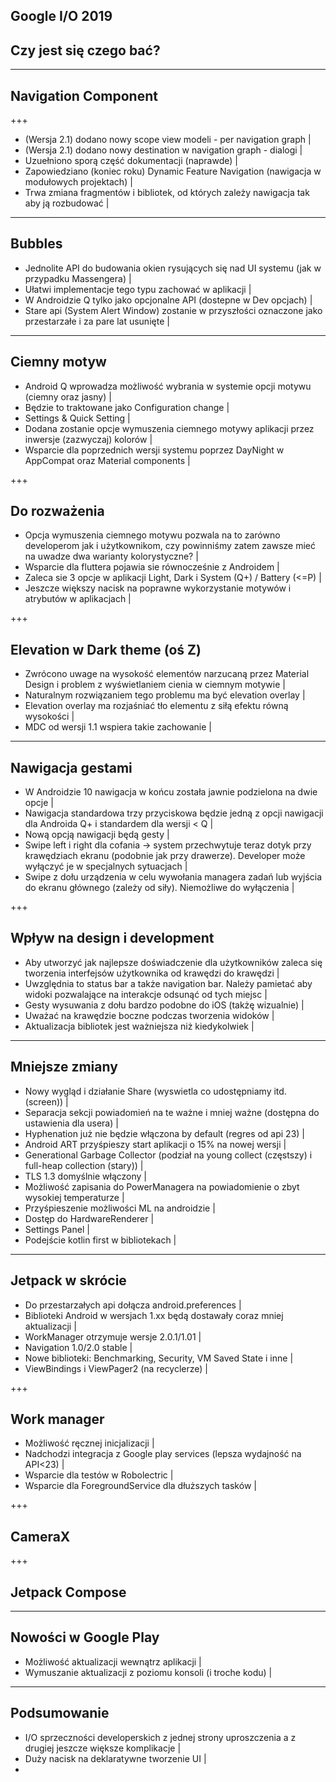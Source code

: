 ## Google I/O 2019
## Czy jest się czego bać?


---

## Navigation Component

+++

- (Wersja 2.1) dodano nowy scope view modeli - per navigation graph |
- (Wersja 2.1) dodano nowy destination w navigation graph - dialogi |
- Uzuełniono sporą część dokumentacji (naprawde) |
- Zapowiedziano (koniec roku) Dynamic Feature Navigation (nawigacja w modułowych projektach) |
- Trwa zmiana fragmentów i bibliotek, od których zależy nawigacja tak aby ją rozbudować |

---

## Bubbles
- Jednolite API do budowania okien rysujących się nad UI systemu (jak w przypadku Massengera) |
- Ułatwi implementacje tego typu zachować w aplikacji |
- W Androidzie Q tylko jako opcjonalne API (dostepne w Dev opcjach) |
- Stare api (System Alert Window) zostanie w przyszłości oznaczone jako przestarzałe i za pare lat usunięte |

---

## Ciemny motyw
- Android Q wprowadza możliwość wybrania w systemie opcji motywu (ciemny oraz jasny) |
- Będzie to traktowane jako Configuration change |
- Settings & Quick Setting |
- Dodana zostanie opcje wymuszenia ciemnego motywy aplikacji przez inwersje (zazwyczaj) kolorów |
- Wsparcie dla poprzednich wersji systemu poprzez DayNight w AppCompat oraz Material components |

+++ 

## Do rozważenia
- Opcja wymuszenia ciemnego motywu pozwala na to zarówno developerom jak i użytkownikom, czy powinniśmy zatem zawsze mieć na uwadze dwa warianty kolorystyczne? |
- Wsparcie dla fluttera pojawia sie równocześnie z Androidem |
- Zaleca sie 3 opcje w aplikacji Light, Dark i System (Q+) / Battery (<=P) |
- Jeszcze większy nacisk na poprawne wykorzystanie motywów i atrybutów w aplikacjach |

+++ 

## Elevation w Dark theme (oś Z)
- Zwrócono uwage na wysokość elementów narzucaną przez Material Design i problem z wyświetlaniem cienia w ciemnym motywie |
- Naturalnym rozwiązaniem tego problemu ma być elevation overlay |
- Elevation overlay ma rozjaśniać tło elementu z siłą efektu równą wysokości |
- MDC od wersji 1.1 wspiera takie zachowanie |

--- 
## Nawigacja gestami

- W Androidzie 10 nawigacja w końcu została jawnie podzielona na dwie opcje |
- Nawigacja standardowa trzy przyciskowa będzie jedną z opcji nawigacji dla Androida Q+ i standardem dla wersji < Q |
- Nową opcją nawigacji będą gesty |
- Swipe left i right dla cofania -> system przechwytuje teraz dotyk przy krawędziach ekranu (podobnie jak przy drawerze). Developer może wyłączyć je w specjalnych sytuacjach |
- Swipe z dołu urządzenia w celu wywołania managera zadań lub wyjścia do ekranu głównego (zależy od siły). Niemożliwe do wyłączenia |

+++

## Wpływ na design i development
- Aby utworzyć jak najlepsze doświadczenie dla użytkowników zaleca się tworzenia interfejsów użytkownika od krawędzi do krawędzi |
- Uwzględnia to status bar a także navigation bar. Należy pamietać aby widoki pozwalające na interakcje odsunąć od tych miejsc |
- Gesty wysuwania z dołu bardzo podobne do iOS (takżę wizualnie) |
- Uważać na krawędzie boczne podczas tworzenia widoków |
- Aktualizacja bibliotek jest ważniejsza niż kiedykolwiek |

---

## Mniejsze zmiany

- Nowy wygląd i działanie Share (wyswietla co udostępniamy itd. (screen)) |
- Separacja sekcji powiadomień na te ważne i mniej ważne (dostępna do ustawienia dla usera) |
- Hyphenation już nie będzie włączona by default (regres od api 23) |
- Android ART przyśpieszy start aplikacji o 15% na nowej wersji |
- Generational Garbage Collector (podział na young collect (częstszy) i full-heap collection (stary)) | 
- TLS 1.3 domyślnie włączony |
- Możliwość zapisania do PowerManagera na powiadomienie o zbyt wysokiej temperaturze |
- Przyśpieszenie możliwości ML na androidzie |
- Dostęp do HardwareRenderer |
- Settings Panel |
- Podejście kotlin first w bibliotekach |

---
## Jetpack w skrócie

- Do przestarzałych api dołącza android.preferences |
- Biblioteki Android w wersjach 1.xx będą dostawały coraz mniej aktualizacji |
- WorkManager otrzymuje wersje 2.0.1/1.01 |
- Navigation 1.0/2.0 stable |
- Nowe biblioteki: Benchmarking, Security, VM Saved State i inne |
- ViewBindings i ViewPager2 (na recyclerze) |

+++
## Work manager
- Możliwość ręcznej inicjalizacji |
- Nadchodzi integracja z Google play services (lepsza wydajność na API<23) |
- Wsparcie dla testów w Robolectric |
- Wsparcie dla ForegroundService dla dłuższych tasków |

+++ 
## CameraX

+++ 
## Jetpack Compose

---
## Nowości w Google Play

- Możliwość aktualizacji wewnątrz aplikacji |
- Wymuszanie aktualizacji z poziomu konsoli (i troche kodu) |

---
## Podsumowanie
- I/O sprzeczności developerskich z jednej strony uproszczenia a z drugiej jeszcze większe komplikacje |
- Duży nacisk na deklaratywne tworzenie UI |
- 
